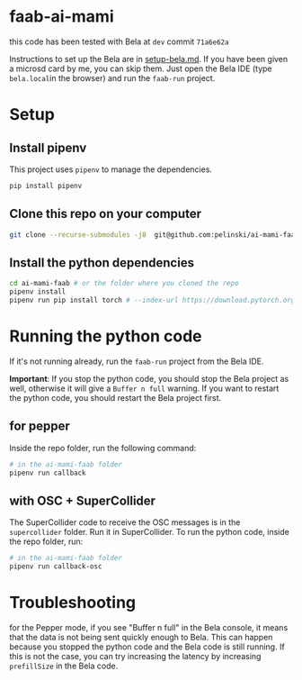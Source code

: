 # faab-ai-mami

this code has been tested with Bela at `dev` commit `71a6e62a`

Instructions to set up the Bela are in [setup-bela.md](setup-bela.md). If you have been given a microsd card by me, you can skip them. Just open the Bela IDE (type `bela.local`in the browser) and run the `faab-run` project.

# Setup

## Install pipenv

This project uses `pipenv` to manage the dependencies.

```bash
pip install pipenv
```

## Clone this repo on your computer

```bash
git clone --recurse-submodules -j8  git@github.com:pelinski/ai-mami-faab.git
```

## Install the python dependencies

```bash
cd ai-mami-faab # or the folder where you cloned the repo
pipenv install
pipenv run pip install torch # --index-url https://download.pytorch.org/whl/cu117 # for g15
```

# Running the python code

If it's not running already, run the `faab-run` project from the Bela IDE.

**Important**: If you stop the python code, you should stop the Bela project as well, otherwise it will give a `Buffer n full` warning. If you want to restart the python code, you should restart the Bela project first.

## for pepper

Inside the repo folder, run the following command:

```bash
# in the ai-mami-faab folder
pipenv run callback
```

## with OSC + SuperCollider

The SuperCollider code to receive the OSC messages is in the `supercollider` folder. Run it in SuperCollider.
To run the python code, inside the repo folder, run:

```bash
# in the ai-mami-faab folder
pipenv run callback-osc
```

# Troubleshooting

for the Pepper mode, if you see "Buffer n full" in the Bela console, it means that the data is not being sent quickly enough to Bela. This can happen because you stopped the python code and the Bela code is still running. If this is not the case, you can try increasing the latency by increasing `prefillSize` in the Bela code.
